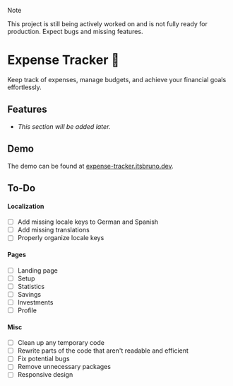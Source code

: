 > [!NOTE]
> This project is still being actively worked on and is not fully ready for production. Expect bugs and missing features.

# Expense Tracker 💸

Keep track of expenses, manage budgets, and achieve your financial goals effortlessly.

## Features

- _This section will be added later._

## Demo

The demo can be found at [expense-tracker.itsbruno.dev](https://expense-tracker.itsbruno.dev).

## To-Do

#### Localization

- [ ] Add missing locale keys to German and Spanish
- [ ] Add missing translations
- [ ] Properly organize locale keys

#### Pages

- [ ] Landing page
- [ ] Setup
- [ ] Statistics
- [ ] Savings
- [ ] Investments
- [ ] Profile

#### Misc

- [ ] Clean up any temporary code
- [ ] Rewrite parts of the code that aren't readable and efficient
- [ ] Fix potential bugs
- [ ] Remove unnecessary packages
- [ ] Responsive design
